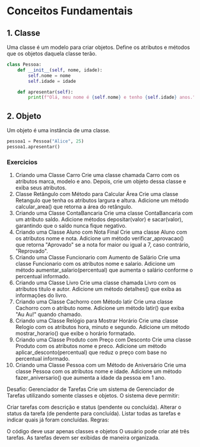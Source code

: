 # Conceitos Fundamentais

## 1. Classe

Uma classe é um modelo para criar objetos. Define os atributos e métodos que os objetos daquela classe terão.

```python
class Pessoa:
    def __init__(self, nome, idade):
        self.nome = nome
        self.idade = idade

    def apresentar(self):
        print(f"Olá, meu nome é {self.nome} e tenho {self.idade} anos.")
```

## 2. Objeto

Um objeto é uma instância de uma classe.

```python
pessoa1 = Pessoa("Alice", 25)
pessoa1.apresentar()
```

### Exercicios

1. Criando uma Classe Carro
   Crie uma classe chamada Carro com os atributos marca, modelo e ano. Depois, crie um objeto dessa classe e exiba seus atributos.
2. Classe Retângulo com Método para Calcular Área
   Crie uma classe Retangulo que tenha os atributos largura e altura. Adicione um método calcular_area() que retorna a área do retângulo.
3. Criando uma Classe ContaBancaria
   Crie uma classe ContaBancaria com um atributo saldo. Adicione métodos depositar(valor) e sacar(valor), garantindo que o saldo nunca fique negativo.
4. Criando uma Classe Aluno com Nota Final
   Crie uma classe Aluno com os atributos nome e nota. Adicione um método verificar_aprovacao() que retorna "Aprovado" se a nota for maior ou igual a 7, caso contrário, "Reprovado".
5. Criando uma Classe Funcionario com Aumento de Salário
   Crie uma classe Funcionario com os atributos nome e salario. Adicione um método aumentar_salario(percentual) que aumenta o salário conforme o percentual informado.
6. Criando uma Classe Livro
   Crie uma classe chamada Livro com os atributos titulo e autor. Adicione um método detalhes() que exiba as informações do livro.
7. Criando uma Classe Cachorro com Método latir
   Crie uma classe Cachorro com o atributo nome. Adicione um método latir() que exiba "Au Au!" quando chamado.
8. Criando uma Classe Relógio para Mostrar Horário
   Crie uma classe Relogio com os atributos hora, minuto e segundo. Adicione um método mostrar_horario() que exibe o horário formatado.
9. Criando uma Classe Produto com Preço com Desconto
   Crie uma classe Produto com os atributos nome e preco. Adicione um método aplicar_desconto(percentual) que reduz o preço com base no percentual informado.
10. Criando uma Classe Pessoa com um Método de Aniversário
    Crie uma classe Pessoa com os atributos nome e idade. Adicione um método fazer_aniversario() que aumenta a idade da pessoa em 1 ano.

Desafio: Gerenciador de Tarefas
Crie um sistema de Gerenciador de Tarefas utilizando somente classes e objetos. O sistema deve permitir:

Criar tarefas com descrição e status (pendente ou concluída).
Alterar o status da tarefa (de pendente para concluída).
Listar todas as tarefas e indicar quais já foram concluídas.
Regras:

O código deve usar apenas classes e objetos
O usuário pode criar até três tarefas.
As tarefas devem ser exibidas de maneira organizada.
